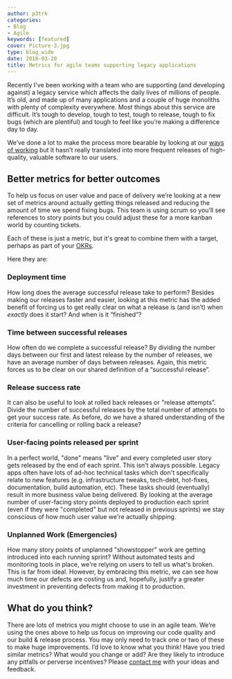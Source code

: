 ```yaml
---
author: p3trk
categories:
- Blog
- Agile
keywords: [featured]
cover: Picture-3.jpg
type: blog_wide
date: 2018-03-20
title: Metrics for agile teams supporting legacy applications
---
```


Recently I've been working with a team who are supporting (and developing against) a legacy service which affects the daily lives of millions of people. It’s old, and made up of many applications and a couple of huge monoliths with plenty of complexity everywhere. Most things about this service are difficult. It’s tough to develop, tough to test, tough to release, tough to fix bugs (which are plentiful) and tough to feel like you’re making a difference day to day.

We’ve done a lot to make the process more bearable by looking at our [ways of working](https://www.gov.uk/service-manual/agile-delivery/core-principles-agile) but it hasn’t really translated into more frequent releases of high-quality, valuable software to our users.

## Better metrics for better outcomes

To help us focus on user value and pace of delivery we’re looking at a new set of metrics around actually getting things released and reducing the amount of time we spend fixing bugs. This team is using scrum so you’ll see references to story points but you could adjust these for a more kanban world by counting tickets.

Each of these is just a metric, but it's great to combine them with a target, perhaps as part of your [OKRs](/cv).

Here they are:

### Deployment time
How long does the average successful release take to perform? Besides making our releases faster and easier, looking at this metric has the added benefit of forcing us to get really clear on what a release is (and isn’t) when _exactly_ does it start? And when is it “finished”?

### Time between successful releases
How often do we complete a successful release? By dividing the number days between our first and latest release by the number of releases, we have an average number of days between releases. Again, this metric forces us to be clear on our shared definition of a “successful release”.

### Release success rate
It can also be useful to look at rolled back releases or "release attempts”. Divide the number of successful releases by the total number of attempts to get your success rate. As before, do we have a shared understanding of the criteria for cancelling or rolling back a release?

### User-facing points released per sprint
In a perfect world, "done" means "live" and every completed user story gets released by the end of each sprint. This isn’t always possible. Legacy apps often have lots of ad-hoc technical tasks which don't specifically relate to new features (e.g. infrastructure tweaks, tech-debt, hot-fixes, documentation, build automation, etc). These tasks should (eventually) result in more business value being delivered. By looking at the average number of user-facing story points deployed to production each sprint (even if they were "completed" but not released in previous sprints) we stay conscious of how much user value we're actually shipping.

### Unplanned Work (Emergencies)
How many story points of unplanned "showstopper" work are getting introduced into each running sprint? Without automated tests and monitoring tools in place, we're relying on users to tell us what's broken. This is far from ideal. However, by embracing this metric, we can see how much time our defects are costing us and, hopefully, justify a greater investment in preventing defects from making it to production.

## What do you think?

There are lots of metrics you might choose to use in an agile team. We’re using the ones above to help us focus on improving our code quality and our build & release process. You may only need to track one or two of these to make huge improvements. I’d love to know what you think! Have you tried similar metrics? What would you change or add? Are they likely to introduce any pitfalls or perverse incentives? Please [contact me](/contact) with your ideas and feedback.

<!--https://unsplash.com/photos/yD5rv8_WzxA-->
<!--small>Photo by Nick Hillier on Unsplash</small-->
